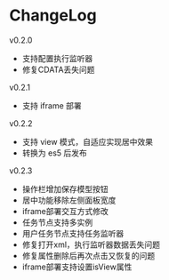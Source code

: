 # ChangeLog

v0.2.0

- 支持配置执行监听器
- 修复CDATA丢失问题

v0.2.1

- 支持 iframe 部署

v0.2.2

- 支持 view 模式，自适应实现居中效果
- 转换为 es5 后发布

v0.2.3

- 操作栏增加保存模型按钮
- 居中功能移除左侧面板宽度
- iframe部署交互方式修改
- 任务节点支持多实例
- 用户任务节点支持任务监听器
- 修复打开xml，执行监听器数据丢失问题
- 修复属性删除后再次点击又恢复的问题
- iframe部署支持设置isView属性
